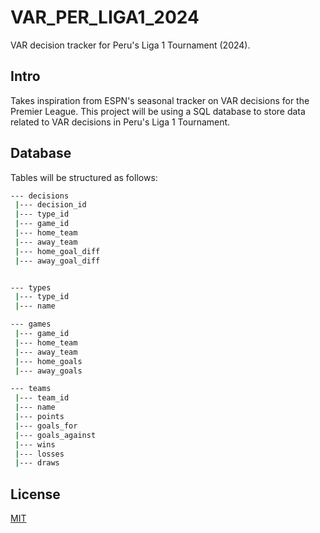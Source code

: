 # VAR_PER_LIGA1_2024
VAR decision tracker for Peru's Liga 1 Tournament (2024).

## Intro
Takes inspiration from ESPN's seasonal tracker on
VAR decisions for the Premier League. This project
will be using a SQL database to store data related
to VAR decisions in Peru's Liga 1 Tournament.

## Database
Tables will be structured as follows:
```bash
--- decisions
 |--- decision_id
 |--- type_id
 |--- game_id
 |--- home_team
 |--- away_team
 |--- home_goal_diff
 |--- away_goal_diff


--- types
 |--- type_id
 |--- name

--- games
 |--- game_id
 |--- home_team
 |--- away_team
 |--- home_goals
 |--- away_goals

--- teams
 |--- team_id
 |--- name
 |--- points
 |--- goals_for
 |--- goals_against
 |--- wins
 |--- losses
 |--- draws

```

## License
[MIT](https://choosealicense.com/licenses/mit/)
